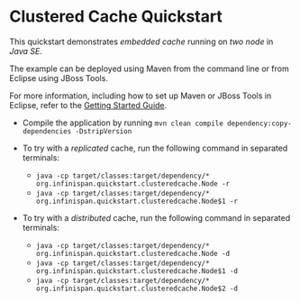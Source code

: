 Clustered Cache Quickstart
==========================

This quickstart demonstrates *embedded cache* running on *two node* in 
*Java SE*.

The example can be deployed using Maven from the command line or from Eclipse using
JBoss Tools.

For more information, including how to set up Maven or JBoss Tools in Eclipse, 
refer to the [Getting Started Guide](https://docs.jboss.org/author/display/ISPN/Getting+Started+Guide+-+Clustered+Cache+in+Java+SE).

* Compile the application by running `mvn clean compile dependency:copy-dependencies -DstripVersion`

* To try with a *replicated* cache, run the following command in separated terminals:
    * `java -cp target/classes:target/dependency/* org.infinispan.quickstart.clusteredcache.Node -r`
    * `java -cp target/classes:target/dependency/* org.infinispan.quickstart.clusteredcache.Node$1 -r`

* To try with a *distributed* cache, run the following command in separated terminals:
    * `java -cp target/classes:target/dependency/* org.infinispan.quickstart.clusteredcache.Node -d`
    * `java -cp target/classes:target/dependency/* org.infinispan.quickstart.clusteredcache.Node$1 -d`
    * `java -cp target/classes:target/dependency/* org.infinispan.quickstart.clusteredcache.Node$2 -d`
